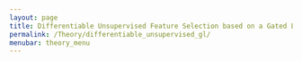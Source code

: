 ```yaml
---
layout: page
title: Differentiable Unsupervised Feature Selection based on a Gated Laplacian
permalink: /Theory/differentiable_unsupervised_gl/
menubar: theory_menu
---
```

